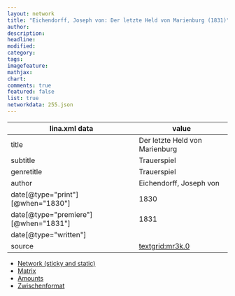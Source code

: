```yaml
---
layout: network
title: "Eichendorff, Joseph von: Der letzte Held von Marienburg (1831)"
author:
description:
headline:
modified:
category:
tags:
imagefeature: 
mathjax: 
chart: 
comments: true
featured: false
list: true
networkdata: 255.json
---
```

lina.xml data  | value
------------- | -------------
title|Der letzte Held von Marienburg
subtitle|Trauerspiel
genretitle|Trauerspiel
author|Eichendorff, Joseph von
date[@type="print"][@when="1830"]|1830
date[@type="premiere"][@when="1831"]|1831
date[@type="written"]|
source|[textgrid:mr3k.0](https://textgridlab.org/1.0/tgcrud-public/rest/textgrid:mr3k.0/data)



* [Network (sticky and static)](/network255)
* [Matrix](/matrix255)
* [Amounts](/amounts255)
* [Zwischenformat](/lina255 )
